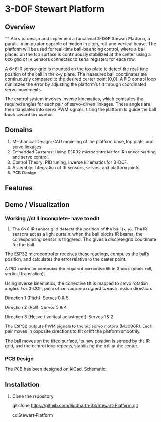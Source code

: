 # 3-DOF Stewart Platform

##  Overview
** Aims to design and implement a functional 3-DOF Stewart Platform, a parallel manipulator capable of motion in pitch, roll, and vertical heave. The platform will be used for real-time ball-balancing control, where a ball placed on the top surface is continuously stabilized at the center using a 6x6 grid of IR Sensors connected to serial registers for each row.

A 6×6 IR sensor grid is mounted on the top plate to detect the real-time position of the ball in the x–y plane. The measured ball coordinates are continuously compared to the desired center point (0,0). A PID control loop minimizes the error by adjusting the platform’s tilt through coordinated servo movements.

The control system involves inverse kinematics, which computes the required angles for each pair of servo-driven linkages. These angles are then translated into servo PWM signals, tilting the platform to guide the ball back toward the center.

## Domains
1. Mechanical Design: CAD modeling of the platform base, top plate, and servo linkages.
2. Embedded Systems: Using ESP32 microcontroller for IR sensor reading and servo control.
3. Control Theory: PID tuning, inverse kinematics for 3-DOF.
4. Assembly: Integration of IR sensors, servos, and platform joints.
5. PCB Design

##  Features



##  Demo / Visualization

### Working //still incomplete- have to edit
1. The 6×6 IR sensor grid detects the position of the ball (x, y). The IR sensors act as a light curtain: when the ball blocks IR beams, the corresponding sensor is triggered. This gives a discrete grid coordinate for the ball.

The ESP32 microcontroller receives these readings, computes the ball’s position, and calculates the error relative to the center point.

A PID controller computes the required corrective tilt in 3 axes (pitch, roll, vertical translation).

Using inverse kinematics, the corrective tilt is mapped to servo rotation angles. For 3-DOF, pairs of servos are assigned to each motion direction:

Direction 1 (Pitch): Servos 0 & 5

Direction 2 (Roll): Servos 3 & 4

Direction 3 (Heave / vertical adjustment): Servos 1 & 2

The ESP32 outputs PWM signals to the six servo motors (MG996R). Each pair moves in opposite directions to tilt or lift the platform smoothly.

The ball moves on the tilted surface, its new position is sensed by the IR grid, and the control loop repeats, stabilizing the ball at the center.


### PCB Design
The PCB has been designed on KiCad. Schematic:



## Installation
1. Clone the repository:
   
   git clone https://github.com/Siddharth-33/Stewart-Platform.git
   
   cd Stewart-Platform
